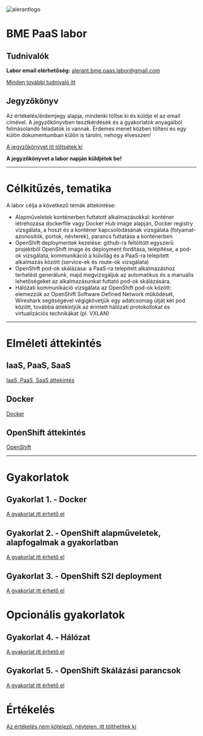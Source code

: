 ![alerantlogo](http://alerant.hu/img/logo.svg) 
# BME PaaS labor 
## Tudnivalók
**Labor email elérhetőség:** alerant.bme.paas.labor@gmail.com

[Minden további tudnivaló itt](docs/Tudnivalok.md)

## Jegyzőkönyv
Az értékelés/érdemjegy alapja, mindenki töltse ki és küldje el az email címével.
A jegyzőkönyvben tesztkérdések és a gyakorlatok anyagaiból felmásolandó feladatok is vannak. Érdemes menet közben tölteni és egy külön dokumentumban külön is tárolni, nehogy elvesszen!
 
[A jegyzőkönyvet itt töltsétek ki](https://goo.gl/forms/DItsBSJhdKnSf9KR2)

**A jegyzőkönyvet a labor napján küldjétek be!**

---
# Célkitűzés, tematika
A labor célja a következő témák áttekintése:
- Alapműveletek konténerben futtatott alkalmazásokkal: konténer létrehozása dockerfile vagy Docker Hub image alapján, Docker registry vizsgálata,  a hoszt és a konténer kapcsolódásának vizsgálata (folyamat-azonosítók, portok, névterek), parancs futtatása a konténerben
- OpenShift deploymentek kezelése: github-ra feltöltött egyszerű projektből OpenShift image és deployment fordítása, telepítése, a pod-ok vizsgálata, kommunikáció a külvilág és a PaaS-ra telepített alkalmazás között (service-ek és route-ok vizsgálata)
- OpenShift pod-ok skálázása: a PaaS-ra telepített alkalmazáshoz terhelést generálunk, majd megvizsgáljuk az automatikus és a manuális lehetőségeket az alkalmazásunkat futtató pod-ok skálázására.
- Hálózati kommunikáció vizsgálata az OpenShift pod-ok között: elemezzük az OpenShift Software Defined Network működését, Wireshark segítségével végigkövetjük egy adatcsomag útját két pod között, továbbá áttekintjük az érintett hálózati protokollokat és virtualizációs technikákat (pl. VXLAN)

---

# Elméleti áttekintés
## IaaS, PaaS, SaaS
[IaaS, PaaS, SaaS áttekintés](docs/Elmelet1.md)

## Docker
[Docker](docs/Elmelet2.md)
## OpenShift áttekintés
[OpenShift](docs/Elmelet3.md)

---

# Gyakorlatok
## Gyakorlat 1. - Docker
[A gyakorlat itt érhető el](docs/Gyakorlat1.md)
## Gyakorlat 2. - OpenShift alapműveletek, alapfogalmak a gyakorlatban
[A gyakorlat itt érhető el](docs/Gyakorlat2.md)
## Gyakorlat 3. - OpenShift S2I deployment
[A gyakorlat itt érhető el](docs/Gyakorlat3.md)

# Opcionális gyakorlatok
## Gyakorlat 4. - Hálózat
[A gyakorlat itt érhető el](docs/Gyakorlat4.md)
## Gyakorlat 5. - OpenShift Skálázási parancsok
[A gyakorlat itt érhető el](docs/Gyakorlat5.md)

# Értékelés
[Az értékelés nem kötelező, névtelen, itt tölthetitek ki](https://goo.gl/forms/ibs2e7X2sGViZgH93)
